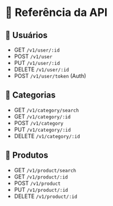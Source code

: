 # 📑 Referência da API

## 🧑 Usuários

- GET `/v1/user/:id`
- POST `/v1/user`
- PUT `/v1/user/:id`
- DELETE `/v1/user/:id`
- POST `/v1/user/token` (Auth)

## 📁 Categorias

- GET `/v1/category/search`
- GET `/v1/category/:id`
- POST `/v1/category`
- PUT `/v1/category/:id`
- DELETE `/v1/category/:id`

## 🛒 Produtos

- GET `/v1/product/search`
- GET `/v1/product/:id`
- POST `/v1/product`
- PUT `/v1/product/:id`
- DELETE `/v1/product/:id`